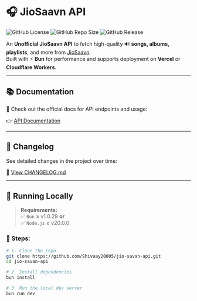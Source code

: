 # 🎧 JioSaavn API

![GitHub License](https://img.shields.io/github/license/Shivaay20005/jio-savan-api)
![GitHub Repo Size](https://img.shields.io/github/repo-size/Shivaay20005/jio-savan-api)
![GitHub Release](https://img.shields.io/github/v/release/Shivaay20005/jio-savan-api?display_name=tag)

An **Unofficial JioSaavn API** to fetch high-quality 🔊 **songs, albums, playlists**, and more from [JioSaavn](https://jiosaavn.com).  
Built with ⚡ **Bun** for performance and supports deployment on **Vercel** or **Cloudflare Workers**.

---

## 📚 Documentation

📖 Check out the official docs for API endpoints and usage:

👉 [API Documentation](https://saavn.dev/docs)

---

## 📰 Changelog

See detailed changes in the project over time:

📝 [View CHANGELOG.md](CHANGELOG.md)

---

## 🔌 Running Locally

> **Requirements:**  
> ✅ `Bun` ≥ v1.0.29 **or**  
> ✅ `Node.js` ≥ v20.0.0

### 🔧 Steps:

```bash
# 1. Clone the repo
git clone https://github.com/Shivaay20005/jio-savan-api.git
cd jio-savan-api

# 2. Install dependencies
bun install

# 3. Run the local dev server
bun run dev
